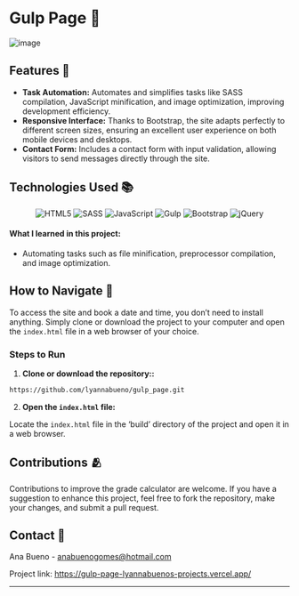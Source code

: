 # Gulp Page 🥤

![image](https://github.com/lyannabueno/gulp_page/assets/130186281/9a27cf1f-c40e-4d88-a32c-a80162fa862d)

## Features 🌟
- **Task Automation:** Automates and simplifies tasks like SASS compilation, JavaScript minification, and image optimization, improving development efficiency.
- **Responsive Interface:** Thanks to Bootstrap, the site adapts perfectly to different screen sizes, ensuring an excellent user experience on both mobile devices and desktops.
- **Contact Form:** Includes a contact form with input validation, allowing visitors to send messages directly through the site.

## Technologies Used 📚

<p align="center">
  <img src="https://img.shields.io/badge/html5-%23E34F26.svg?style=for-the-badge&logo=html5&logoColor=white" alt="HTML5">
  <img src="https://img.shields.io/badge/SASS-hotpink.svg?style=for-the-badge&logo=SASS&logoColor=white" alt="SASS">
  <img src="https://img.shields.io/badge/javascript-%23323330.svg?style=for-the-badge&logo=javascript&logoColor=%23F7DF1E" alt="JavaScript">
  <img src="https://img.shields.io/badge/GULP-%23CF4647.svg?style=for-the-badge&logo=gulp&logoColor=white" alt="Gulp">
  <img src="https://img.shields.io/badge/bootstrap-%238511FA.svg?style=for-the-badge&logo=bootstrap&logoColor=white" alt="Bootstrap">
  <img src="https://img.shields.io/badge/jquery-%230769AD.svg?style=for-the-badge&logo=jquery&logoColor=white" alt="jQuery">
</p>

#### What I learned in this project:
- Automating tasks such as file minification, preprocessor compilation, and image optimization.

## How to Navigate 🦅

To access the site and book a date and time, you don’t need to install anything. Simply clone or download the project to your computer and open the `index.html` file in a web browser of your choice.

### Steps to Run

1. **Clone or download the repository::**

```bash
https://github.com/lyannabueno/gulp_page.git
```

2. **Open the `index.html` file:**

Locate the `index.html` file in the ‘build’ directory of the project and open it in a web browser.

## Contributions  🫂

Contributions to improve the grade calculator are welcome. If you have a suggestion to enhance this project, feel free to fork the repository, make your changes, and submit a pull request.

## Contact 📩

Ana Bueno - anabuenogomes@hotmail.com

Project link: https://gulp-page-lyannabuenos-projects.vercel.app/

---
